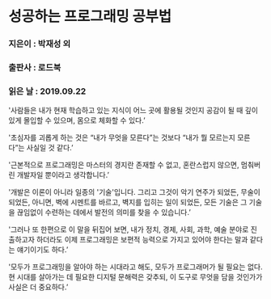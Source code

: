 # 성공하는 프로그래밍 공부법
### 지은이 : 박재성 외
### 출판사 : 로드북
### 읽은 날 : 2019.09.22

'사람들은 내가 현재 학습하고 있는 지식이 어느 곳에 활용될 것인지 공감이 될 때 깊이 있게 몰입할 수 있으며, 몸으로 체화할 수 있다.’

'초심자를 괴롭게 하는 것은 “내가 무엇을 모른다”는 것보다 “내가 뭘 모르는지 모른다”는 사실일 것 같다.’

'근본적으로 프로그래밍은 마스터의 경지란 존재할 수 없고, 혼란스럽지 않으면, 멈춰버린 개발자일 뿐이라고 생각합니다.’

'개발은 이론이 아니라 일종의 '기술'입니다. 그리고 그것이 악기 연주가 되었든, 무술이 되었든, 아니면, 벽에 시멘트를 바르고, 벽지를 입히는 일이 되었든, 모든 기술은 그 기술을 끊임없이 수련하는 데에서 발전의 의미를 찾을 수 있습니다.’

'그러나 또 한편으로 이 말을 뒤집어 보면, 내가 정치, 경제, 사회, 과학, 예술 분야로 진출하고자 하더라도 이제 프로그래밍은 보편적 능력으로 가지고 있어야 한다는 말과 같다는 얘기이기도 하다.’

'모두가 프로그래밍을 알아야 하는 시대라고 해도, 모두가 프로그래머가 될 필요는 없다. 현 시대를 살아가는 데 필요한 디지털 문해력은 갖추되, 이 도구로 무엇을 담을 것인가가 사실은 더 중요하다.’